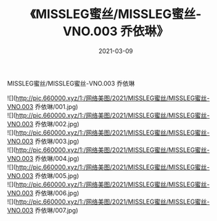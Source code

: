 ﻿---
layout: post
title:  《MISSLEG蜜丝/MISSLEG蜜丝-VNO.003 乔依琳》
date:   2021-03-09
img: http://pic.660000.xyz/1:/网络美图/2021/MISSLEG蜜丝/MISSLEG蜜丝-VNO.003 乔依琳/000.jpg
categories: [美女, 清纯, 唯美]
---

MISSLEG蜜丝/MISSLEG蜜丝-VNO.003 乔依琳

 ![](http://pic.660000.xyz/1:/网络美图/2021/MISSLEG蜜丝/MISSLEG蜜丝-VNO.003 乔依琳/001.jpg) <br>![](http://pic.660000.xyz/1:/网络美图/2021/MISSLEG蜜丝/MISSLEG蜜丝-VNO.003 乔依琳/002.jpg) <br>![](http://pic.660000.xyz/1:/网络美图/2021/MISSLEG蜜丝/MISSLEG蜜丝-VNO.003 乔依琳/003.jpg) <br>![](http://pic.660000.xyz/1:/网络美图/2021/MISSLEG蜜丝/MISSLEG蜜丝-VNO.003 乔依琳/004.jpg) <br>![](http://pic.660000.xyz/1:/网络美图/2021/MISSLEG蜜丝/MISSLEG蜜丝-VNO.003 乔依琳/005.jpg) <br>![](http://pic.660000.xyz/1:/网络美图/2021/MISSLEG蜜丝/MISSLEG蜜丝-VNO.003 乔依琳/006.jpg) <br>![](http://pic.660000.xyz/1:/网络美图/2021/MISSLEG蜜丝/MISSLEG蜜丝-VNO.003 乔依琳/007.jpg) <br>